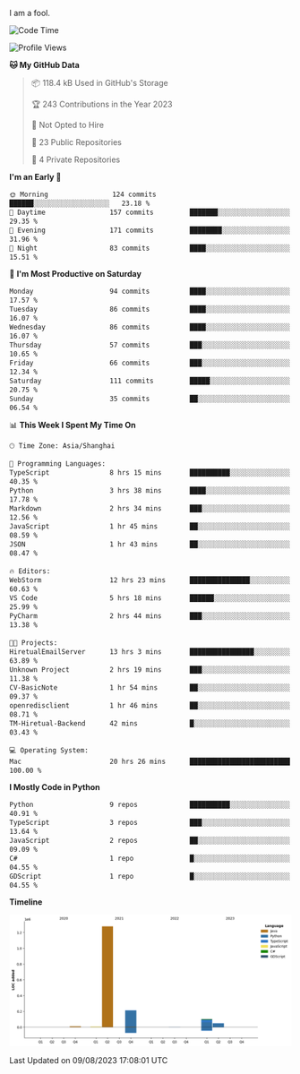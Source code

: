I am a fool.

<!--START_SECTION:waka-->
![Code Time](http://img.shields.io/badge/Code%20Time-601%20hrs%2035%20mins-blue)

![Profile Views](http://img.shields.io/badge/Profile%20Views-2-blue)

**🐱 My GitHub Data** 

> 📦 118.4 kB Used in GitHub's Storage 
 > 
> 🏆 243 Contributions in the Year 2023
 > 
> 🚫 Not Opted to Hire
 > 
> 📜 23 Public Repositories 
 > 
> 🔑 4 Private Repositories 
 > 
**I'm an Early 🐤** 

```text
🌞 Morning                124 commits         ██████░░░░░░░░░░░░░░░░░░░   23.18 % 
🌆 Daytime                157 commits         ███████░░░░░░░░░░░░░░░░░░   29.35 % 
🌃 Evening                171 commits         ████████░░░░░░░░░░░░░░░░░   31.96 % 
🌙 Night                  83 commits          ████░░░░░░░░░░░░░░░░░░░░░   15.51 % 
```
📅 **I'm Most Productive on Saturday** 

```text
Monday                   94 commits          ████░░░░░░░░░░░░░░░░░░░░░   17.57 % 
Tuesday                  86 commits          ████░░░░░░░░░░░░░░░░░░░░░   16.07 % 
Wednesday                86 commits          ████░░░░░░░░░░░░░░░░░░░░░   16.07 % 
Thursday                 57 commits          ███░░░░░░░░░░░░░░░░░░░░░░   10.65 % 
Friday                   66 commits          ███░░░░░░░░░░░░░░░░░░░░░░   12.34 % 
Saturday                 111 commits         █████░░░░░░░░░░░░░░░░░░░░   20.75 % 
Sunday                   35 commits          ██░░░░░░░░░░░░░░░░░░░░░░░   06.54 % 
```


📊 **This Week I Spent My Time On** 

```text
🕑︎ Time Zone: Asia/Shanghai

💬 Programming Languages: 
TypeScript               8 hrs 15 mins       ██████████░░░░░░░░░░░░░░░   40.35 % 
Python                   3 hrs 38 mins       ████░░░░░░░░░░░░░░░░░░░░░   17.78 % 
Markdown                 2 hrs 34 mins       ███░░░░░░░░░░░░░░░░░░░░░░   12.56 % 
JavaScript               1 hr 45 mins        ██░░░░░░░░░░░░░░░░░░░░░░░   08.59 % 
JSON                     1 hr 43 mins        ██░░░░░░░░░░░░░░░░░░░░░░░   08.47 % 

🔥 Editors: 
WebStorm                 12 hrs 23 mins      ███████████████░░░░░░░░░░   60.63 % 
VS Code                  5 hrs 18 mins       ██████░░░░░░░░░░░░░░░░░░░   25.99 % 
PyCharm                  2 hrs 44 mins       ███░░░░░░░░░░░░░░░░░░░░░░   13.38 % 

🐱‍💻 Projects: 
HiretualEmailServer      13 hrs 3 mins       ████████████████░░░░░░░░░   63.89 % 
Unknown Project          2 hrs 19 mins       ███░░░░░░░░░░░░░░░░░░░░░░   11.38 % 
CV-BasicNote             1 hr 54 mins        ██░░░░░░░░░░░░░░░░░░░░░░░   09.37 % 
openredisclient          1 hr 46 mins        ██░░░░░░░░░░░░░░░░░░░░░░░   08.71 % 
TM-Hiretual-Backend      42 mins             █░░░░░░░░░░░░░░░░░░░░░░░░   03.43 % 

💻 Operating System: 
Mac                      20 hrs 26 mins      █████████████████████████   100.00 % 
```

**I Mostly Code in Python** 

```text
Python                   9 repos             ██████████░░░░░░░░░░░░░░░   40.91 % 
TypeScript               3 repos             ███░░░░░░░░░░░░░░░░░░░░░░   13.64 % 
JavaScript               2 repos             ██░░░░░░░░░░░░░░░░░░░░░░░   09.09 % 
C#                       1 repo              █░░░░░░░░░░░░░░░░░░░░░░░░   04.55 % 
GDScript                 1 repo              █░░░░░░░░░░░░░░░░░░░░░░░░   04.55 % 
```



**Timeline**

![Lines of Code chart](https://raw.githubusercontent.com/VeejaLiu/VeejaLiu/master/assets/bar_graph.png)


 Last Updated on 09/08/2023 17:08:01 UTC
<!--END_SECTION:waka-->
